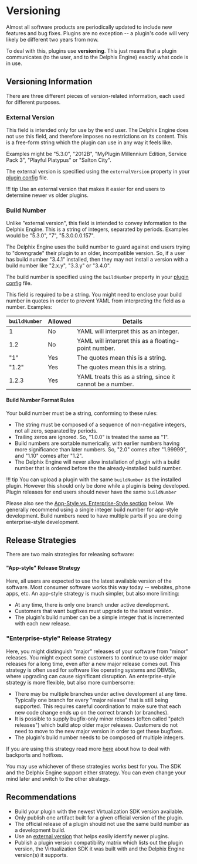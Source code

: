 # Versioning

Almost all software products are periodically updated to include new features and bug fixes. Plugins are no exception -- a plugin's code will very likely be different two years from now.

To deal with this, plugins use **versioning**. This just means that a plugin communicates (to the user, and to the Delphix Engine) exactly what code is in use.

## Versioning Information

There are three different pieces of version-related information, each used for different purposes.

### External Version

This field is intended only for use by the end user. The Delphix Engine does not use this field, and therefore imposes no restrictions on its content. This is a free-form string which the plugin can use in any way it feels like.

Examples might be "5.3.0", "2012B", "MyPlugin Millennium Edition, Service Pack 3", "Playful Platypus" or "Salton City".

The external version is specified using the `externalVersion` property in your [plugin config](../References/Plugin_Config.md) file.

!!! tip
    Use an external version that makes it easier for end users to determine newer vs older plugins.

### Build Number

Unlike "external version", this field is intended to convey information to the Delphix Engine. This is a string of integers, separated by periods. Examples would be "5.3.0", "7", "5.3.0.0.0.157".

The Delphix Engine uses the build number to guard against end users trying to "downgrade" their plugin to an older, incompatible version. So, if a user has build number "3.4.1" installed, then they may not install a version with a build number like "2.x.y", "3.3.y" or "3.4.0".

The build number is specified using the `buildNumber` property in your [plugin config](../References/Plugin_Config.md) file.

This field is required to be a string. You might need to enclose your build number in quotes in order to prevent YAML from interpreting the field as a number. Examples:

`buildNumber` | Allowed | Details
-------- | ---- | -----------
1 | No |  YAML will interpret this as an integer.
1.2 | No | YAML will interpret this as a floating-point number.
"1" | Yes | The quotes mean this is a string.
"1.2" | Yes | The quotes mean this is a string.
1.2.3 | Yes | YAML treats this as a string, since it cannot be a number.

#### Build Number Format Rules

Your build number must be a string, conforming to these rules:

* The string must be composed of a sequence of non-negative integers, not all zero, separated by periods.
* Trailing zeros are ignored. So, "1.0.0" is treated the same as "1".
* Build numbers are sortable numerically, with earlier numbers having more significance than later numbers. So, "2.0" comes after "1.99999", and "1.10" comes after "1.2".
* The Delphix Engine will never allow installation of plugin with a build number that is ordered before the the already-installed build number.

!!! tip
    You can upload a plugin with the same `buildNumber` as the installed plugin. However this should only be done while a plugin is being developed. Plugin releases for end users should never have the same `buildNumber`

Please also see the [App-Style vs. Enterprise-Style section](#release-strategies) below. We generally recommend using a single integer build number for app-style development. Build numbers need to have multiple parts if you are doing enterprise-style development.

## Release Strategies

There are two main strategies for releasing software:

#### "App-style" Release Strategy
Here, all users are expected to use the latest available version of the software. Most consumer software works this way today -- websites, phone apps, etc. An app-style strategy is much simpler, but also more limiting:

* At any time, there is only one branch under active development.
* Customers that want bugfixes must upgrade to the latest version.
* The plugin's build number can be a simple integer that is incremented with each new release.

### "Enterprise-style" Release Strategy
Here, you might distinguish "major" releases of your software from "minor" releases. You might expect some customers to continue to use older major releases for a long time, even after a new major release comes out. This strategy is often used for software like operating systems and DBMSs, where upgrading can cause significant disruption. An enterprise-style strategy is more flexible, but also more cumbersome:

* There may be multiple branches under active development at any time. Typically one branch for every "major release" that is still being supported. This requires careful coordination to make sure that each new code change ends up on the correct branch (or branches).
* It is possible to supply bugfix-only minor releases (often called "patch releases") which build atop older major releases. Customers do not need to move to the new major version in order to get these bugfixes.
* The plugin's build number needs to be composed of multiple integers.

If you are using this strategy read more [here](Backports_And_Hotfixes.md) about how to deal with backports and hotfixes.

You may use whichever of these strategies works best for you. The SDK and the Delphix Engine support either strategy. You can even change your mind later and switch to the other strategy.

## Recommendations

* Build your plugin with the newest Virtualization SDK version available.
* Only publish one artifact built for a given official version of the plugin.
* The official release of a plugin should not use the same build number as a development build.
* Use an [external version](#external-version) that helps easily identify newer plugins.
* Publish a plugin version compatibility matrix which lists out the plugin version, the Virtualization SDK it was built with and the Delphix Engine version(s) it supports.
